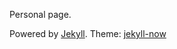 Personal page.

Powered by [Jekyll](https://jekyllrb.com/). Theme: [jekyll-now](https://github.com/barryclark/jekyll-now)
